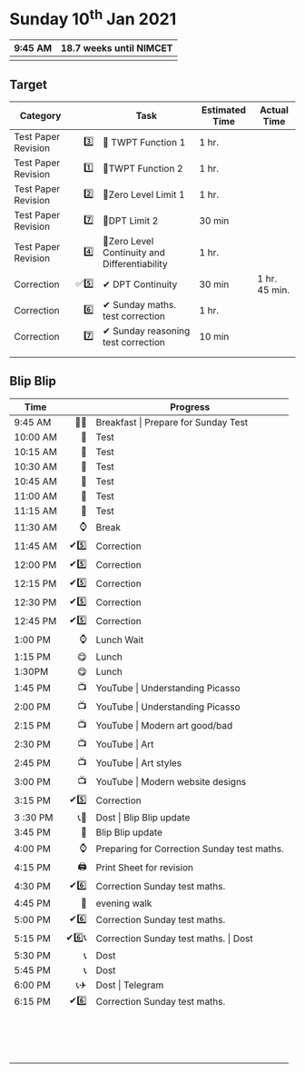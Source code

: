 # Sunday 10<sup>th</sup> Jan 2021

| 9:45 AM | 18.7 weeks until NIMCET |
| ------- | ----------------------: |
|         |                         |

## Target

| Category            |      | Task                                         | Estimated Time | Actual Time   |
| ------------------- | ---: | -------------------------------------------- | -------------- | ------------- |
| Test Paper Revision |    3️⃣ | 🧪 TWPT Function 1                            | 1 hr.          |               |
| Test Paper Revision |    1️⃣ | 🧪TWPT Function 2                             | 1 hr.          |               |
| Test Paper Revision |    2️⃣ | 🧪Zero Level Limit 1                          | 1 hr.          |               |
| Test Paper Revision |    7️⃣ | 🧪DPT Limit 2                                 | 30 min         |               |
| Test Paper Revision |    4️⃣ | 🧪Zero Level Continuity and Differentiability | 1 hr.          |               |
| Correction          |   ✅5️⃣ | ✔ DPT Continuity                             | 30 min         | 1 hr. 45 min. |
| Correction          |    6️⃣ | ✔ Sunday maths. test correction              | 1 hr.          |               |
| Correction          |    7️⃣ | ✔ Sunday reasoning test correction           | 10 min         |               |
|                     |      |                                              |                |               |
|                     |      |                                              |                |               |

## Blip Blip

| Time     |      | Progress                                     |
| -------- | ---: | -------------------------------------------- |
| 9:45 AM  |   🍳🏁 | Breakfast \| Prepare for Sunday Test         |
| 10:00 AM |    🧪 | Test                                         |
| 10:15 AM |    🧪 | Test                                         |
| 10:30 AM |    🧪 | Test                                         |
| 10:45 AM |    🧪 | Test                                         |
| 11:00 AM |    🧪 | Test                                         |
| 11:15 AM |    🧪 | Test                                         |
| 11:30 AM |    ⌚ | Break                                        |
| 11:45 AM |   ✔5️⃣ | Correction                                   |
| 12:00 PM |   ✔5️⃣ | Correction                                   |
| 12:15 PM |   ✔5️⃣ | Correction                                   |
| 12:30 PM |   ✔5️⃣ | Correction                                   |
| 12:45 PM |   ✔5️⃣ | Correction                                   |
| 1:00 PM  |    ⌚ | Lunch Wait                                   |
| 1:15 PM  |    😋 | Lunch                                        |
| 1:30PM   |    😋 | Lunch                                        |
| 1:45 PM  |    📺 | YouTube \| Understanding Picasso             |
| 2:00 PM  |    📺 | YouTube \| Understanding Picasso             |
| 2:15 PM  |    📺 | YouTube \| Modern art good/bad               |
| 2:30 PM  |    📺 | YouTube \| Art                               |
| 2:45 PM  |    📺 | YouTube \| Art styles                        |
| 3:00 PM  |    📺 | YouTube \| Modern website designs            |
| 3:15 PM  |   ✔5️⃣ | Correction                                   |
| 3 :30 PM |   📞📃 | Dost \| Blip Blip update                     |
| 3:45 PM  |    📃 | Blip Blip update                             |
| 4:00 PM  |    ⌚ | Preparing for Correction  Sunday test maths. |
| 4:15 PM  |    🖨 | Print Sheet for revision                     |
| 4:30 PM  |   ✔6️⃣ | Correction  Sunday test maths.               |
| 4:45 PM  |    🌆 | evening walk                                 |
| 5:00 PM  |   ✔6️⃣ | Correction  Sunday test maths.               |
| 5:15 PM  |  ✔6️⃣📞 | Correction  Sunday test maths. \| Dost       |
| 5:30 PM  |    📞 | Dost                                         |
| 5:45 PM  |    📞 | Dost                                         |
| 6:00 PM  |   📞✈ | Dost \| Telegram                             |
| 6:15 PM  |   ✔6️⃣ | Correction  Sunday test maths.               |
|          |      |                                              |
|          |      |                                              |
|          |      |                                              |
|          |      |                                              |
|          |      |                                              |
|          |      |                                              |
|          |      |                                              |
|          |      |                                              |
|          |      |                                              |
|          |      |                                              |
|          |      |                                              |
|          |      |                                              |
|          |      |                                              |
|          |      |                                              |
|          |      |                                              |

